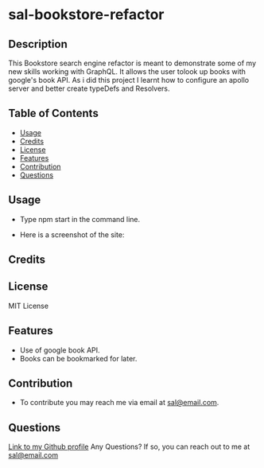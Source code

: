 # sal-bookstore-refactor

## Description

This Bookstore search engine refactor is meant to demonstrate some of my new skills working with GraphQL. It allows the user tolook up books with google's book API. As i did this project I learnt how to configure an apollo server and better create typeDefs and Resolvers.
## Table of Contents 

- [Usage](#usage)
- [Credits](#credits)
- [License](#license)
- [Features](#features)
- [Contribution](#contribution)
- [Questions](#questions)


## Usage
  

- Type npm start in the command line.
        
- Here is a screenshot of the site:

## Credits

## License

MIT License

## Features

- Use of google book API.
- Books can be bookmarked for later.

## Contribution

* To contribute you may reach me via email at sal@email.com.

## Questions

[Link to my Github profile](https://github.com/Sal8298)
Any Questions? If so, you can reach out to me at sal@email.com